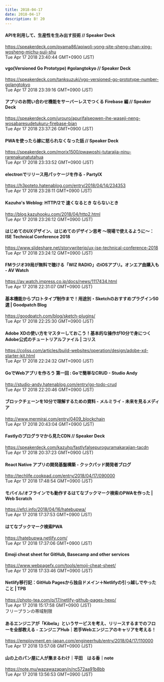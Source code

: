 ```yaml
---
title: 2018-04-17
date: 2018-04-17
description: B! 20
---
```


#### APIを利用して、生産性を生み出す技術 // Speaker Deck
https://speakerdeck.com/pyama86/apiwoli-yong-site-sheng-chan-xing-wosheng-michu-suji-shu<br>
Tue Apr 17 2018 23:40:44 GMT+0900 (JST)<br>


#### vgo(Versioned Go Prototype) #golangtokyo // Speaker Deck
https://speakerdeck.com/tanksuzuki/vgo-versioned-go-prototype-number-golangtokyo<br>
Tue Apr 17 2018 23:39:16 GMT+0900 (JST)<br>


#### アプリのお問い合わせ機能をサーバーレスでつくる Firebase 編 // Speaker Deck
https://speakerdeck.com/urouro/apurifalseowen-ihe-waseji-neng-wosabaresudetukuru-firebase-bian<br>
Tue Apr 17 2018 23:37:26 GMT+0900 (JST)<br>


#### PWAを使ったら嫁に怒られなくなった話 // Speaker Deck
https://speakerdeck.com/morix1500/pwawoshi-tutarajia-ninu-rarenakunatutahua<br>
Tue Apr 17 2018 23:33:52 GMT+0900 (JST)<br>


#### electronでリリース用パッケージを作る - PartyIX
https://h3poteto.hatenablog.com/entry/2018/04/14/234353<br>
Tue Apr 17 2018 23:28:11 GMT+0900 (JST)<br>


#### Kazuho's Weblog: HTTP/2で 速くなるとき ならないとき
http://blog.kazuhooku.com/2018/04/http2.html<br>
Tue Apr 17 2018 23:26:12 GMT+0900 (JST)<br>


#### はじめてのUXデザイン、はじめてのデザイン思考 〜現場で使えるように〜：ISE Technical Conference 2018
https://www.slideshare.net/storywriterjp/ux-ise-technical-conference-2018<br>
Tue Apr 17 2018 23:24:12 GMT+0900 (JST)<br>


#### FMラジオ39局が無料で聴ける「WIZ RADIO」のiOSアプリ。オンエア曲購入も - AV Watch
https://av.watch.impress.co.jp/docs/news/1117434.html<br>
Tue Apr 17 2018 22:31:07 GMT+0900 (JST)<br>


#### 基本機能からプロトタイプ制作まで！用途別・Sketchのおすすめプラグイン50選 | Goodpatch Blog
https://goodpatch.com/blog/sketch-plugins/<br>
Tue Apr 17 2018 22:25:30 GMT+0900 (JST)<br>


####   Adobe XDの使い方をマスターしておこう！基本的な操作が10分で身につくAdobe公式のチュートリアルファイル | コリス
https://coliss.com/articles/build-websites/operation/design/adobe-xd-starter-kit.html<br>
Tue Apr 17 2018 22:24:32 GMT+0900 (JST)<br>


#### GoでWebアプリを作ろう 第一回 : Goで簡単なCRUD -  Studio Andy
http://studio-andy.hatenablog.com/entry/go-todo-crud<br>
Tue Apr 17 2018 22:20:46 GMT+0900 (JST)<br>


#### ブロックチェーンを10分で理解するための資料 - メルミライ - 未来を見るメディア
http://www.mermirai.com/entry/0409_blockchain<br>
Tue Apr 17 2018 20:43:04 GMT+0900 (JST)<br>


#### Fastlyのプログラマから見たCDN // Speaker Deck
https://speakerdeck.com/kazuho/fastlyfalsepuroguramakarajian-tacdn<br>
Tue Apr 17 2018 20:37:23 GMT+0900 (JST)<br>


#### React Native アプリの開発基盤構築 - クックパッド開発者ブログ
http://techlife.cookpad.com/entry/2018/04/17/090000<br>
Tue Apr 17 2018 17:48:54 GMT+0900 (JST)<br>


####                 モバイル/オフラインでも動作するはてなブックマーク検索のPWAを作った | Web Scratch            
https://efcl.info/2018/04/16/hatebupwa/<br>
Tue Apr 17 2018 17:37:53 GMT+0900 (JST)<br>


#### はてなブックマーク検索PWA
https://hatebupwa.netlify.com/<br>
Tue Apr 17 2018 17:37:06 GMT+0900 (JST)<br>


#### Emoji cheat sheet for GitHub, Basecamp and other services
https://www.webpagefx.com/tools/emoji-cheat-sheet/<br>
Tue Apr 17 2018 17:33:46 GMT+0900 (JST)<br>


#### Netlify移行記：GitHub Pagesから独自ドメイン＋Netlifyの引っ越しでやったこと | TPB
https://photo-tea.com/p/17/netlify-github-pages-hexo/<br>
Tue Apr 17 2018 15:17:58 GMT+0900 (JST)<br>
フリープランの帯域制限


#### あるエンジニアが「Kibela」というサービスを考え、リリースするまでのフローを全部教える - エンジニアHub｜若手Webエンジニアのキャリアを考える！
https://employment.en-japan.com/engineerhub/entry/2018/04/17/110000<br>
Tue Apr 17 2018 13:57:08 GMT+0900 (JST)<br>


#### 山の上のパン屋に人が集まるわけ｜平田　はる香｜note
https://note.mu/wazawazapan/n/nc572aa91b8bb<br>
Tue Apr 17 2018 13:56:53 GMT+0900 (JST)<br>


